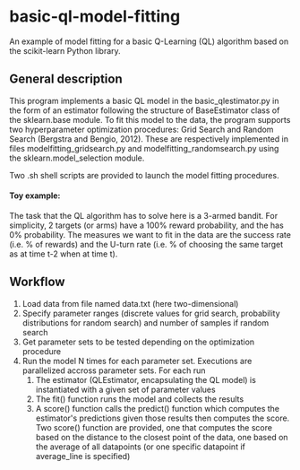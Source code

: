 # basic-ql-model-fitting
An example of model fitting for a basic Q-Learning (QL) algorithm based on the scikit-learn Python library.

## General description
This program implements a basic QL model in the basic\_qlestimator.py in the form of an estimator following the structure of BaseEstimator class of the sklearn.base module. To fit this model to the data, the program supports two hyperparameter optimization procedures: Grid Search and Random Search (Bergstra and Bengio, 2012). These are respectively implemented in files modelfitting\_gridsearch.py and modelfitting\_randomsearch.py using the sklearn.model_selection module. 

Two .sh shell scripts are provided to launch the model fitting procedures.

#### Toy example:
The task that the QL algorithm has to solve here is a 3-armed bandit. For simplicity, 2 targets (or arms) have a 100% reward probability, and the has 0% probability. The measures we want to fit in the data are the success rate (i.e. % of rewards) and the U-turn rate (i.e. % of choosing the same target as at time t-2 when at time t). 

## Workflow
1. Load data from file named data.txt (here two-dimensional)
2. Specify parameter ranges (discrete values for grid search, probability distributions for random search) and number of samples if random search
3. Get parameter sets to be tested depending on the optimization procedure
4. Run the model N times for each parameter set. Executions are parallelized accross parameter sets. For each run
	1. The estimator (QLEstimator, encapsulating the QL model) is instantiated with a given set of parameter values
	2. The fit() function runs the model and collects the results 
	3. A score() function calls the predict() function which computes the estimator's predictions given those results then computes the score. Two score() function are provided, one that computes the score based on the distance to the closest point of the data, one based on the average of all datapoints (or one specific datapoint if average_line is specified)


